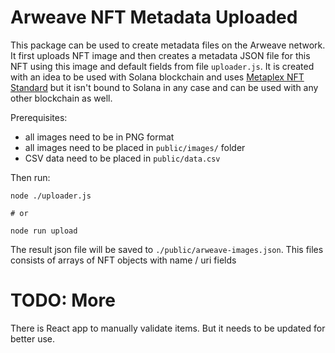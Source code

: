 # Arweave NFT Metadata Uploaded

This package can be used to create metadata files on the Arweave network. It first uploads NFT image and then creates a metadata JSON file for this NFT using this image and default fields from file `uploader.js`.
It is created with an idea to be used with Solana blockchain and uses [Metaplex NFT Standard](https://docs.metaplex.com/nft-standard) but it isn't bound to Solana in any case and can be used with any other blockchain as well.

Prerequisites:

- all images need to be in PNG format
- all images need to be placed in `public/images/` folder
- CSV data need to be placed in `public/data.csv`

Then run:

```
node ./uploader.js

# or

node run upload
```

The result json file will be saved to `./public/arweave-images.json`. This files consists of arrays of NFT objects with name / uri fields


# TODO: More

There is React app to manually validate items. But it needs to be updated for better use.
